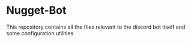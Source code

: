 # Nugget-Bot
This repository contains all the files relevant to the discord bot itself and some configuration utilities
